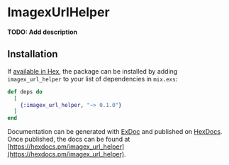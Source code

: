 # ImagexUrlHelper

**TODO: Add description**

## Installation

If [available in Hex](https://hex.pm/docs/publish), the package can be installed
by adding `imagex_url_helper` to your list of dependencies in `mix.exs`:

```elixir
def deps do
  [
    {:imagex_url_helper, "~> 0.1.0"}
  ]
end
```

Documentation can be generated with [ExDoc](https://github.com/elixir-lang/ex_doc)
and published on [HexDocs](https://hexdocs.pm). Once published, the docs can
be found at [https://hexdocs.pm/imagex_url_helper](https://hexdocs.pm/imagex_url_helper).


